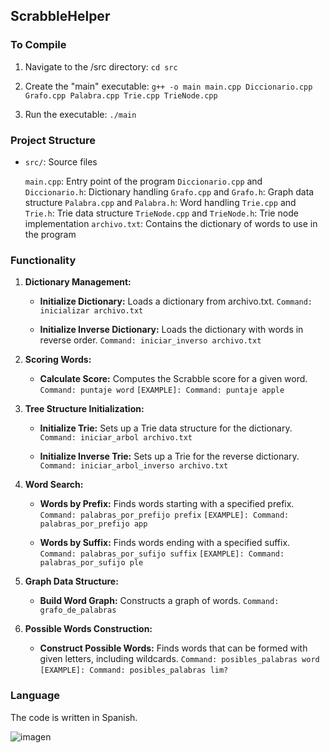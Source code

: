 ## ScrabbleHelper

### To Compile

1. Navigate to the /src directory:
   `cd src`
   
2. Create the "main" executable: 
   `g++ -o main main.cpp Diccionario.cpp Grafo.cpp Palabra.cpp Trie.cpp TrieNode.cpp`
   
3. Run the executable:
   `./main`

   
### Project Structure

- `src/`: Source files
  
  `main.cpp`: Entry point of the program
  `Diccionario.cpp` and `Diccionario.h`: Dictionary handling
  `Grafo.cpp` and `Grafo.h`: Graph data structure
  `Palabra.cpp` and `Palabra.h`: Word handling
  `Trie.cpp` and `Trie.h`: Trie data structure
  `TrieNode.cpp` and `TrieNode.h`: Trie node implementation
  `archivo.txt`: Contains the dictionary of words to use in the program


### Functionality

1. **Dictionary Management:**
   - **Initialize Dictionary:** Loads a dictionary from archivo.txt.
     `Command: inicializar archivo.txt`
     
   - **Initialize Inverse Dictionary:** Loads the dictionary with words in reverse order.
     `Command: iniciar_inverso archivo.txt`

     
2. **Scoring Words:**
   - **Calculate Score:** Computes the Scrabble score for a given word.
     `Command: puntaje word`
     `[EXAMPLE]: Command: puntaje apple`


3. **Tree Structure Initialization:**
   - **Initialize Trie:** Sets up a Trie data structure for the dictionary.
     `Command: iniciar_arbol archivo.txt`
     
   - **Initialize Inverse Trie:** Sets up a Trie for the reverse dictionary.
     `Command: iniciar_arbol_inverso archivo.txt`
     

4. **Word Search:**
   - **Words by Prefix:** Finds words starting with a specified prefix.
     `Command: palabras_por_prefijo prefix`
     `[EXAMPLE]: Command: palabras_por_prefijo app`
     
   - **Words by Suffix:** Finds words ending with a specified suffix.
     `Command: palabras_por_sufijo suffix`
     `[EXAMPLE]: Command: palabras_por_sufijo ple`


5. **Graph Data Structure:**
   - **Build Word Graph:** Constructs a graph of words.
     `Command: grafo_de_palabras`
     

6. **Possible Words Construction:**
   - **Construct Possible Words:** Finds words that can be formed with given letters, including wildcards.
     `Command: posibles_palabras word`
     `[EXAMPLE]: Command: posibles_palabras lim?`


### Language
The code is written in Spanish.
    

![imagen](https://github.com/tortegaf/ScrabbleHelper/assets/124638175/3ded8743-f30a-47e2-96a3-80b08dc58a77)
